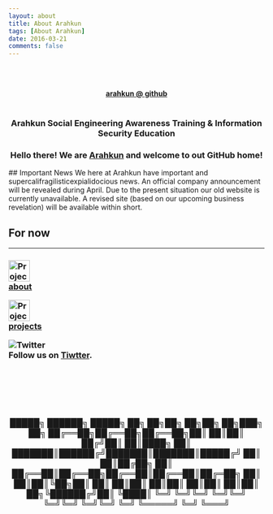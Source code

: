 ```yaml
---
layout: about
title: About Arahkun 
tags: [About Arahkun]
date: 2016-03-21
comments: false
---
```




<br><br> 
<center><a href="https://arahkun.github.io/"><b>arahkun @ github</b></a>
<br><br>

### Arahkun Social Engineering Awareness Training & Information Security Education 
  
### Hello there! We are [Arahkun](http://arahkun.com) and welcome to out GitHub home!
</center>
## Important News
We here at Arahkun have important and supercalifragilisticexpialidocious news.
An official company announcement will be revealed during April.
Due to the present situation our old website is currently unavailable.
A revised site (based on our upcoming business revelation) will be available within short. 

## For now 


<hr class="hr-line">
                  <h3 class="dt">
<a class="btn zoombtn" href="{{ site.url }}/about"><img class="img-42" src="https://arahkun.github.io/assets/img/13/desktop.png" alt="Projects" height="42" width="42"><br>about</a>

<a class="btn zoombtn" href="{{ site.url }}/projects"><img class="img-42" src="https://arahkun.github.io/assets/img/13/tasks.png" alt="Projects" height="42" width="42"><br>projects</a>


![Twitter](http://www.freeiconspng.com/uploads/twitter-icon--pretty-social-media-iconset--custom-icon-design-29.png)    
Follow us on [Tiwtter](https://twitter.com/arahkun).

<br><br><br><br>
<center>
<c0de>
 █████╗ ██████╗  █████╗ ██╗  ██╗██╗  ██╗██╗   ██╗███╗   ██╗
██╔══██╗██╔══██╗██╔══██╗██║  ██║██║ ██╔╝██║   ██║████╗  ██║
███████║██████╔╝███████║███████║█████╔╝ ██║   ██║██╔██╗ ██║
██╔══██║██╔══██╗██╔══██║██╔══██║██╔═██╗ ██║   ██║██║╚██╗██║
██║  ██║██║  ██║██║  ██║██║  ██║██║  ██╗╚██████╔╝██║ ╚████║
╚═╝  ╚═╝╚═╝  ╚═╝╚═╝  ╚═╝╚═╝  ╚═╝╚═╝  ╚═╝ ╚═════╝ ╚═╝  ╚═══╝
</c0de>
</center>
